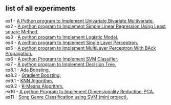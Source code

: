 ## list of all experiments
ex1     -   [A Python program to Implement Univariate,Bivariate,Multivariate.](https://github.com/sunilxd/rec-lab/blob/master/ml/ex1/ex1.ipynb)  
ex2     -   [A python program to Implement Simple Linear Regression Using Least square Method.](https://github.com/sunilxd/rec-lab/blob/master/ml/ex2/ex2.ipynb)  
ex3     -   [A python program to Implement Logistic Model.](https://github.com/sunilxd/rec-lab/blob/master/ml/ex3/ex3.ipynb)  
ex4     -   [A python program to Implement Single Layer Perceptron.](https://github.com/sunilxd/rec-lab/blob/master/ml/ex4/ex4.ipynb)  
ex5     -   [A python program to Implement MultiLayer Perceptron With BAck Propagation.](https://github.com/sunilxd/rec-lab/blob/master/ml/ex5/ex5.ipynb)  
ex6     -   [A python Program to Implement SVM Classifier.](https://github.com/sunilxd/rec-lab/blob/master/ml/ex6/ex6.ipynb)  
ex7     -   [A python program to Implement Decision Tree.](https://github.com/sunilxd/rec-lab/blob/master/ml/ex7/ex7.ipynb)  
ex8.1   -   [Ada Boosting.](https://github.com/sunilxd/rec-lab/blob/master/ml/ex8/ex8_1.ipynb)  
ex8.2   -   [Gradient Boosting.](https://github.com/sunilxd/rec-lab/blob/master/ml/ex8/ex8_2.ipynb)  
ex9.1   -   [KNN Algorithm.](https://github.com/sunilxd/rec-lab/blob/master/ml/ex9/ex9_1.ipynb)  
ex9.2   -   [K-Means Algorithm.](https://github.com/sunilxd/rec-lab/blob/master/ml/ex1/ex9_2.ipynb)  
ex10    -   [A python Program to Implement Dimensionality Reduction-PCA.](https://github.com/sunilxd/rec-lab/blob/master/ml/ex10/ex10.ipynb)  
ex11    -   [Song Genre Classification using SVM.(mini project).](https://github.com/sunilxd/rec-lab/blob/master/ml/mini_pro/svm.ipynb)  
